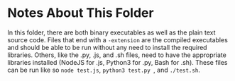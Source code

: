 # Notes About This Folder
In this folder, there are both binary executables as well as the plain text source code.
Files that end with a `-extension` are the compiled executables
and should be able to be run without any need to install the required libraries.
Others, like the .py, .js, and .sh files, need to have the appropriate libraries installed
(NodeJS for .js, Python3 for .py, Bash for .sh).
These files can be run like so `node test.js`, `python3 test.py `, and `./test.sh`.
